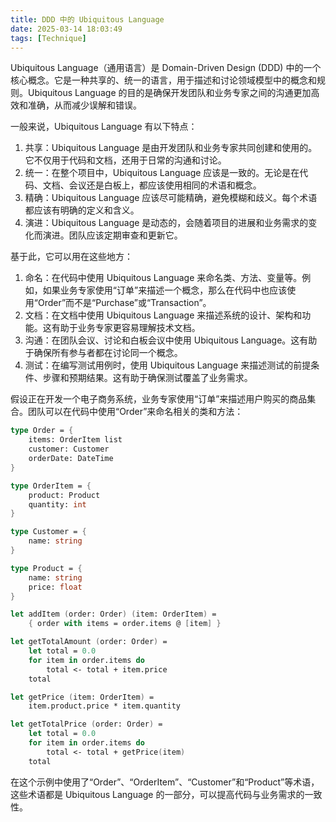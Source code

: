 ```yaml
---
title: DDD 中的 Ubiquitous Language
date: 2025-03-14 18:03:49
tags: [Technique]
---
```


Ubiquitous Language（通用语言）是 Domain-Driven Design (DDD) 中的一个核心概念。它是一种共享的、统一的语言，用于描述和讨论领域模型中的概念和规则。Ubiquitous Language 的目的是确保开发团队和业务专家之间的沟通更加高效和准确，从而减少误解和错误。

一般来说，Ubiquitous Language 有以下特点：

1. 共享：Ubiquitous Language 是由开发团队和业务专家共同创建和使用的。它不仅用于代码和文档，还用于日常的沟通和讨论。
2. 统一：在整个项目中，Ubiquitous Language 应该是一致的。无论是在代码、文档、会议还是白板上，都应该使用相同的术语和概念。
3. 精确：Ubiquitous Language 应该尽可能精确，避免模糊和歧义。每个术语都应该有明确的定义和含义。
4. 演进：Ubiquitous Language 是动态的，会随着项目的进展和业务需求的变化而演进。团队应该定期审查和更新它。

基于此，它可以用在这些地方：

1. 命名：在代码中使用 Ubiquitous Language 来命名类、方法、变量等。例如，如果业务专家使用“订单”来描述一个概念，那么在代码中也应该使用“Order”而不是“Purchase”或“Transaction”。
2. 文档：在文档中使用 Ubiquitous Language 来描述系统的设计、架构和功能。这有助于业务专家更容易理解技术文档。
3. 沟通：在团队会议、讨论和白板会议中使用 Ubiquitous Language。这有助于确保所有参与者都在讨论同一个概念。
4. 测试：在编写测试用例时，使用 Ubiquitous Language 来描述测试的前提条件、步骤和预期结果。这有助于确保测试覆盖了业务需求。

假设正在开发一个电子商务系统，业务专家使用“订单”来描述用户购买的商品集合。团队可以在代码中使用“Order”来命名相关的类和方法：

```fsharp
type Order = {
    items: OrderItem list
    customer: Customer
    orderDate: DateTime
}

type OrderItem = {
    product: Product
    quantity: int
}

type Customer = {
    name: string
}

type Product = {
    name: string
    price: float
}

let addItem (order: Order) (item: OrderItem) =
    { order with items = order.items @ [item] }

let getTotalAmount (order: Order) =
    let total = 0.0
    for item in order.items do
        total <- total + item.price
    total

let getPrice (item: OrderItem) =
    item.product.price * item.quantity

let getTotalPrice (order: Order) =
    let total = 0.0
    for item in order.items do
        total <- total + getPrice(item)
    total
```

在这个示例中使用了“Order”、“OrderItem”、“Customer”和“Product”等术语，这些术语都是 Ubiquitous Language 的一部分，可以提高代码与业务需求的一致性。